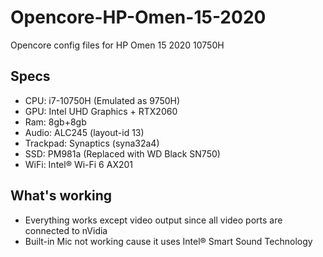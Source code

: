 # Opencore-HP-Omen-15-2020
Opencore config files for HP Omen 15 2020 10750H

## Specs
* CPU: i7-10750H (Emulated as 9750H)
* GPU: Intel UHD Graphics + RTX2060
* Ram: 8gb+8gb
* Audio: ALC245 (layout-id 13)
* Trackpad: Synaptics (syna32a4)
* SSD: PM981a (Replaced with WD Black SN750)
* WiFi: Intel® Wi-Fi 6 AX201

## What's working
* Everything works except video output since all video ports are connected to nVidia 
* Built-in Mic not working cause it uses Intel® Smart Sound Technology

